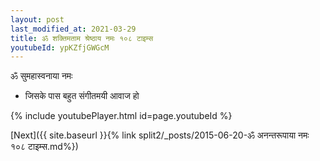 ```yaml
---
layout: post
last_modified_at: 2021-03-29
title: ॐ शक्तिमताम श्रेष्ठाय नमः १०८ टाइम्स
youtubeId: ypKZfjGWGcM
---
```

 
 
 ॐ सुमहास्वनाया नमः  
 
 -  जिसके पास बहुत संगीतमयी आवाज हो 
 
  
 
  
 
 
 
 
 
 


{% include youtubePlayer.html id=page.youtubeId %}
 
[Next]({{ site.baseurl }}{% link  split2/_posts/2015-06-20-ॐ अनन्तरूपाया नमः १०८ टाइम्स.md%})
 
